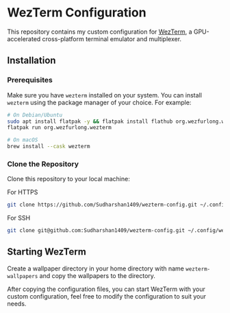 # WezTerm Configuration

This repository contains my custom configuration for [WezTerm](https://wezfurlong.org/wezterm/), a GPU-accelerated cross-platform terminal emulator and multiplexer.

## Installation

### Prerequisites
Make sure you have `wezterm` installed on your system. You can install `wezterm` using the package manager of your choice. For example:

```sh
# On Debian/Ubuntu
sudo apt install flatpak -y && flatpak install flathub org.wezfurlong.wezterm   
flatpak run org.wezfurlong.wezterm
```

```sh
# On macOS
brew install --cask wezterm
```

### Clone the Repository

Clone this repository to your local machine:

For HTTPS

```sh
git clone https://github.com/Sudharshan1409/wezterm-config.git ~/.config/wezterm
```

For SSH

```sh
git clone git@github.com:Sudharshan1409/wezterm-config.git ~/.config/wezterm
```

## Starting WezTerm

Create a wallpaper directory in your home directory with name `wezterm-wallpapers` and copy the wallpapers to the directory.

After copying the configuration files, you can start WezTerm with your custom configuration, feel free to modify the configuration to suit your needs.
